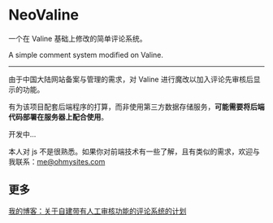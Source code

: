 # NeoValine

一个在 Valine 基础上修改的简单评论系统。

A simple comment system modified on Valine. 

---

由于中国大陆网站备案与管理的需求，对 Valine 进行魔改以加入评论先审核后显示的功能。

有为该项目配套后端程序的打算，而非使用第三方数据存储服务，**可能需要将后端代码部署在服务器上配合使用**。

开发中...

本人对 js 不是很熟悉。如果你对前端技术有一些了解，且有类似的需求，欢迎与我联系：[me@ohmysites.com](mailto:me@ohmysites.com)

## 更多

[我的博客：关于自建带有人工审核功能的评论系统的计划 ](https://www.ohmysites.com/archives/11/)

